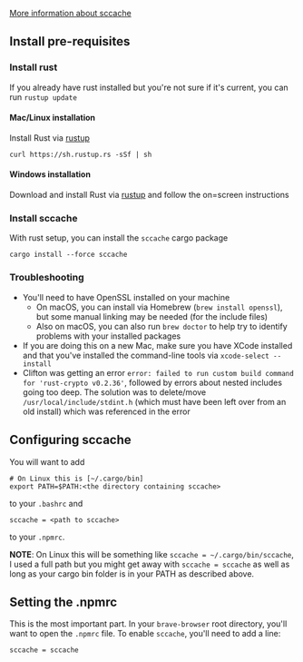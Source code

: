 [More information about sccache](https://github.com/mozilla/sccache)

## Install pre-requisites
### Install rust
If you already have rust installed but you're not sure if it's current, you can run `rustup update`
#### Mac/Linux installation
Install Rust via [rustup](https://rustup.rs/)
```
curl https://sh.rustup.rs -sSf | sh
```
#### Windows installation
Download and install Rust via [rustup](https://rustup.rs/) and follow the on=screen instructions


### Install sccache
With rust setup, you can install the `sccache` cargo package
```
cargo install --force sccache
```

### Troubleshooting
- You'll need to have OpenSSL installed on your machine
  - On macOS, you can install via Homebrew (`brew install openssl`), but some manual linking may be needed (for the include files)
  - Also on macOS, you can also run `brew doctor` to help try to identify problems with your installed packages
- If you are doing this on a new Mac, make sure you have XCode installed and that you've installed the command-line tools via `xcode-select --install`
- Clifton was getting an error `error: failed to run custom build command for 'rust-crypto v0.2.36'`, followed by errors about nested includes going too deep. The solution was to delete/move `/usr/local/include/stdint.h` (which must have been left over from an old install) which was referenced in the error

## Configuring sccache
You will want to add 
```
# On Linux this is [~/.cargo/bin]
export PATH=$PATH:<the directory containing sccache>
```
to your `.bashrc` and
```
sccache = <path to sccache>
```
to your `.npmrc`.

**NOTE**: On Linux this will be something like `sccache = ~/.cargo/bin/sccache`, I used a full path but you might get away with `sccache = sccache` as well as long as your cargo bin folder is in your PATH as described above.

## Setting the .npmrc
This is the most important part. In your `brave-browser` root directory, you'll want to open the `.npmrc` file. To enable `sccache`, you'll need to add a line:
```
sccache = sccache
```
